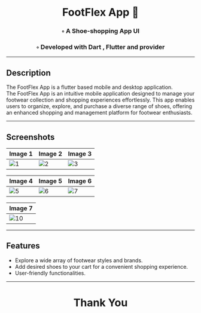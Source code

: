 
<div align="center">
<h1 align="center">

<br>  
FootFlex App  👟
</h1>
<h3>◦ A Shoe-shopping App UI</h3>
<h3>◦ Developed with Dart , Flutter and provider </h3> 


</div>

---

## Description

The FootFlex App is a flutter based mobile and desktop application. <br>
The FootFlex App is an intuitive mobile application designed to manage your footwear collection and shopping experiences effortlessly.
This app enables users to organize, explore, and purchase a diverse range of shoes, offering an enhanced shopping and management platform for footwear enthusiasts.

---
## Screenshots 


| Image 1 | Image 2 | Image 3| 
| ------- | ------- |------- |
| ![1](https://github.com/chinmaywali/FootFlex-app/assets/123446377/b3318ba8-0fcd-4219-8dbb-77228688c41f) | ![2](https://github.com/chinmaywali/FootFlex-app/assets/123446377/cb9bb836-5bc1-4d9a-80d7-5224c561c589) |![3](https://github.com/chinmaywali/FootFlex-app/assets/123446377/de23af18-8760-4ebf-aaf7-b78dbfa03bba) |

| Image 4 | Image 5 | Image 6| 
| ------- | ------- |------- |
| ![5](https://github.com/chinmaywali/FootFlex-app/assets/123446377/54ca10c8-a6a0-45c8-8010-8b2f3f8fc3af) | ![6](https://github.com/chinmaywali/FootFlex-app/assets/123446377/6d59bc85-6433-4622-880d-e7750ea4ab09) |![7](https://github.com/chinmaywali/FootFlex-app/assets/123446377/6649150a-164a-4e87-9883-b533cd97a5e4) |


| Image 7 |
| ------- |
| ![10](https://github.com/chinmaywali/FootFlex-app/assets/123446377/aa7c24c5-14c7-4eee-8942-b586291bc225)|


----

## Features

- Explore a wide array of footwear styles and brands.
- Add desired shoes to your cart for a convenient shopping experience.
- User-friendly functionalities.

---
 
<div align="center">
<h1>Thank You</h1>
</div>

  
